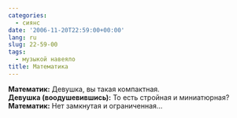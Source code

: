 ```yaml
---
categories:
  - сиянс
date: '2006-11-20T22:59:00+00:00'
lang: ru
slug: 22-59-00
tags:
  - музыкой навеяло
title: Математика
---
```




**Математик:** Девушка, вы такая компактная.  
**Девушка (воодушевившись):** То есть стройная и миниатюрная?  
**Математик:** Нет замкнутая и ограниченная...